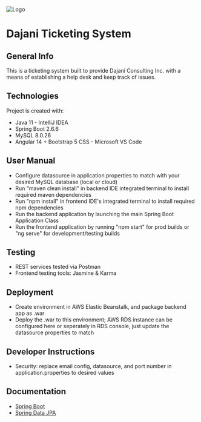 ![Logo](https://dajanico.com/wp-content/uploads/2022/02/Dajanico-Logo.png)

# Dajani Ticketing System

## General Info
This is a ticketing system built to provide Dajani Consulting Inc. with a means of establishing a help desk and keep track of issues.

## Technologies
Project is created with:
* Java 11 - IntelliJ IDEA
* Spring Boot 2.6.6
* MySQL 8.0.26
* Angular 14 + Bootstrap 5 CSS - Microsoft VS Code

## User Manual
- Configure datasource in application.properties to match with your desired MySQL database (local or cloud)
- Run "maven clean install" in backend IDE integrated terminal to install required maven dependencies
- Run "npm install" in frontend IDE's integrated terminal to install required npm dependencies
- Run the backend application by launching the main Spring Boot Application Class
- Run the frontend application by running "npm start" for prod builds or "ng serve" for development/testing builds

## Testing
- REST services tested via Postman
- Frontend testing tools: Jasmine & Karma

## Deployment
- Create environment in AWS Elastic Beanstalk, and package backend app as .war
- Deploy the .war to this environment; AWS RDS instance can be configured here or seperately in RDS console, just update the datasource properties to match

## Developer Instructions
- Security: replace email config, datasource, and port number in application.properties to desired values

## Documentation
- [Spring Boot](https://docs.spring.io/spring-boot/docs/current/reference/htmlsingle/)
- [Spring Data JPA](https://docs.spring.io/spring-data/jpa/docs/current/reference/html/)
